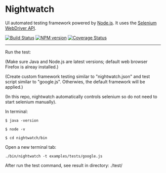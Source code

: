 # Nightwatch

UI automated testing framework powered by [Node.js](http://nodejs.org/). It uses the [Selenium WebDriver API](https://code.google.com/p/selenium/wiki/JsonWireProtocol).

[![Build Status](https://travis-ci.org/nightwatchjs/nightwatch.svg?branch=master)](https://travis-ci.org/nightwatchjs/nightwatch) [![NPM version](https://badge.fury.io/js/nightwatch.png)](http://badge.fury.io/js/nightwatch) [![Coverage Status](https://coveralls.io/repos/nightwatchjs/nightwatch/badge.svg?branch=master&service=github)](https://coveralls.io/github/nightwatchjs/nightwatch?branch=master)

***

Run the test:

(Make sure Java and Node.js are latest versions; default web browser Firefox is alreay installed.)

(Create custom framework testing similar to "nightwatch.json" and test script similar to "google.js". Otherwies, the default framework will be applied.)

(In this repo, nightwatch automatically controls selenium so do not need to start selenium manually).

In terminal:

	$ java -version 
	
	$ node -v 
	
	$ cd nightwatch/bin
		
Open a new terminal tab:

	./bin/nightwatch -t examples/tests/google.js
	
After run the test command, see result in directory: ./test/
